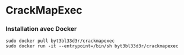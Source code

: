 # CrackMapExec

### Installation avec Docker

```
sudo docker pull byt3bl33d3r/crackmapexec
sudo docker run -it --entrypoint=/bin/sh byt3bl33d3r/crackmapexec
```
